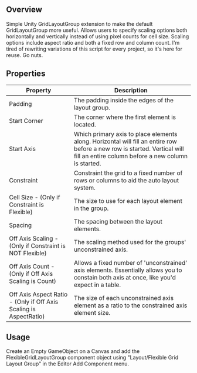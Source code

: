 ## Overview

Simple Unity GridLayoutGroup extension to make the default GridLayoutGroup more useful.  Allows users to specify scaling options both horizontally and vertically instead of using pixel counts for cell size.  Scaling options include aspect ratio and both a fixed row and column count.  I'm tired of rewriting variations of this script for every project, so it's here for reuse.  Go nuts.

## Properties

|Property|Description|
|---|---|
|Padding|The padding inside the edges of the layout group.|
|Start Corner|The corner where the first element is located.|
|Start Axis|Which primary axis to place elements along. Horizontal will fill an entire row before a new row is started. Vertical will fill an entire column before a new column is started.|
|Constraint|Constraint the grid to a fixed number of rows or columns to aid the auto layout system.|
|Cell Size - (Only if Constraint is Flexible)|The size to use for each layout element in the group.|
|Spacing |The spacing between the layout elements.|
|Off Axis Scaling - (Only if Constraint is NOT Flexible)|The scaling method used for the groups' unconstrained axis.|
|Off Axis Count - (Only if Off Axis Scaling is Count)|Allows a fixed number of 'unconstrained' axis elements.  Essentially allows you to constain both axis at once, like you'd expect in a table.|
|Off Axis Aspect Ratio - (Only if Off Axis Scaling is AspectRatio)|The size of each unconstrained axis element as a ratio to the constrained axis element size.|

## Usage

Create an Empty GameObject on a Canvas and add the FlexibleGridLayoutGroup component object using "Layout/Flexible Grid Layout Group" in the Editor Add Component menu.
